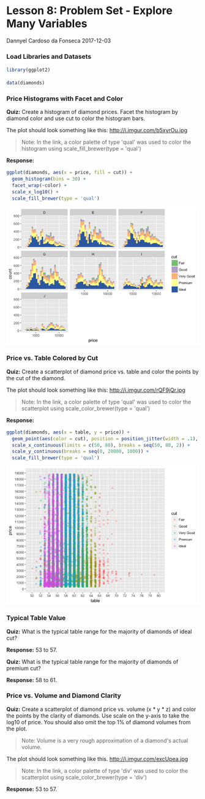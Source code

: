Lesson 8: Problem Set - Explore Many Variables
================
Dannyel Cardoso da Fonseca
2017-12-03

### Load Libraries and Datasets

``` r
library(ggplot2)

data(diamonds)
```

### Price Histograms with Facet and Color

**Quiz:** Create a histogram of diamond prices. Facet the histogram by diamond color and use cut to color the histogram bars.

The plot should look something like this: <http://i.imgur.com/b5xyrOu.jpg>

> Note: In the link, a color palette of type 'qual' was used to color the histogram using scale\_fill\_brewer(type = 'qual')

**Response:**

``` r
ggplot(diamonds, aes(x = price, fill = cut)) +
  geom_histogram(bins = 30) +
  facet_wrap(~color) +
  scale_x_log10() +
  scale_fill_brewer(type = 'qual')
```

![](lesson_08_files/figure-markdown_github-ascii_identifiers/Price%20Histograms%20with%20Facet%20and%20Color-1.png)

### Price vs. Table Colored by Cut

**Quiz:** Create a scatterplot of diamond price vs. table and color the points by the cut of the diamond.

The plot should look something like this: <http://i.imgur.com/rQF9jQr.jpg>

> Note: In the link, a color palette of type 'qual' was used to color the scatterplot using scale\_color\_brewer(type = 'qual')

**Response:**

``` r
ggplot(diamonds, aes(x = table, y = price)) +
  geom_point(aes(color = cut), position = position_jitter(width = .1), alpha = .3, na.rm = TRUE) +
  scale_x_continuous(limits = c(50, 80), breaks = seq(50, 80, 2)) +
  scale_y_continuous(breaks = seq(0, 20000, 1000)) +
  scale_fill_brewer(type = 'qual')
```

![](lesson_08_files/figure-markdown_github-ascii_identifiers/Price%20vs.%20Table%20Colored%20by%20Cut-1.png)

### Typical Table Value

**Quiz:** What is the typical table range for the majority of diamonds of ideal cut?

**Response:** 53 to 57.

**Quiz:** What is the typical table range for the majority of diamonds of premium cut?

**Response:** 58 to 61.

### Price vs. Volume and Diamond Clarity

**Quiz:** Create a scatterplot of diamond price vs. volume (x \* y \* z) and color the points by the clarity of diamonds. Use scale on the y-axis to take the log10 of price. You should also omit the top 1% of diamond volumes from the plot.

> Note: Volume is a very rough approximation of a diamond's actual volume.

The plot should look something like this. <http://i.imgur.com/excUpea.jpg>

> Note: In the link, a color palette of type 'div' was used to color the scatterplot using scale\_color\_brewer(type = 'div')

**Response:** 53 to 57.
